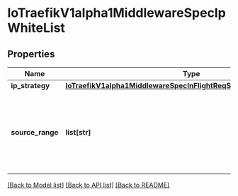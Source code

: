 # IoTraefikV1alpha1MiddlewareSpecIpWhiteList

## Properties
Name | Type | Description | Notes
------------ | ------------- | ------------- | -------------
**ip_strategy** | [**IoTraefikV1alpha1MiddlewareSpecInFlightReqSourceCriterionIpStrategy**](IoTraefikV1alpha1MiddlewareSpecInFlightReqSourceCriterionIpStrategy.md) |  | [optional] 
**source_range** | **list[str]** | SourceRange defines the set of allowed IPs (or ranges of allowed IPs by using CIDR notation). | [optional] 

[[Back to Model list]](../README.md#documentation-for-models) [[Back to API list]](../README.md#documentation-for-api-endpoints) [[Back to README]](../README.md)


